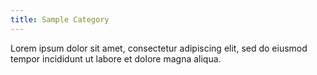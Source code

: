 ```yaml
---
title: Sample Category
---
```


Lorem ipsum dolor sit amet, consectetur adipiscing elit, sed do eiusmod tempor incididunt ut labore et dolore magna aliqua.
